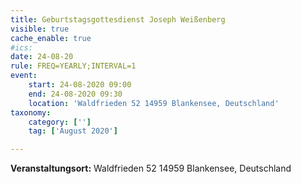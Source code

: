 ```yaml
---
title: Geburtstagsgottesdienst Joseph Weißenberg
visible: true
cache_enable: true
#ics: 
date: 24-08-20
rule: FREQ=YEARLY;INTERVAL=1
event:
	start: 24-08-2020 09:00
	end: 24-08-2020 09:30
	location: 'Waldfrieden 52 14959 Blankensee, Deutschland'
taxonomy:
	category: ['']
	tag: ['August 2020']

---
```




**Veranstaltungsort:** Waldfrieden 52
14959 Blankensee, Deutschland

